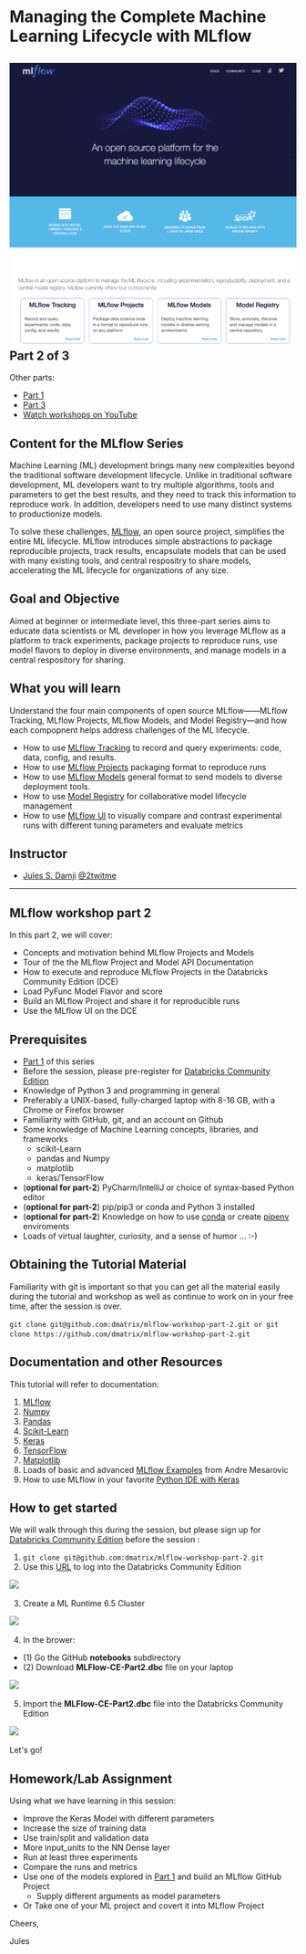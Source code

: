  Managing the Complete Machine Learning Lifecycle with MLflow
=============================================================
![](images/mlflow-workshop.png)
Part 2 of 3
-----------
Other parts:
- [Part 1](https://github.com/dmatrix/mlflow-workshop-part-1)
- [Part 3](https://github.com/dmatrix/mlflow-workshop-part-3)
- [Watch workshops on YouTube](https://www.youtube.com/playlist?list=PLTPXxbhUt-YWjDg318nmSxRqTgZFWQ2ZC)

Content for the MLflow Series
-----------------------------
Machine Learning (ML) development brings many new complexities beyond the traditional software development lifecycle. Unlike in traditional software development, ML developers want to try multiple algorithms, tools and parameters to get the best results, and they need to track this information to reproduce work. In addition, developers need to use many distinct systems to productionize models.

To solve these challenges, [MLflow](https://mlflow.org), an open source project, simplifies the entire ML lifecycle. MLflow introduces simple abstractions to package reproducible projects, track results, 
encapsulate models that can be used with many existing tools, and central respositry to share models,
accelerating the ML lifecycle for organizations of any size.

Goal and Objective
------------------
Aimed at beginner or intermediate level, this three-part series aims to educate data scientists or ML developer in how you 
leverage MLflow as a platform to track experiments, package projects to reproduce runs, use model flavors to deploy in diverse environments, and manage models in a central respository for sharing.

What you will learn
-------------------
Understand the four main components of open source MLflow——MLflow Tracking, MLflow Projects, MLflow Models, and Model Registry—and how each compopnent helps address challenges of the ML lifecycle.
 * How to use [MLflow Tracking](https://mlflow.org/docs/latest/tracking.html) to record and query experiments: code, data, config, and results.
 * How to use [MLflow Projects](https://mlflow.org/docs/latest/projects.html) packaging format to reproduce runs
 * How to use [MLflow Models](https://mlflow.org/docs/latest/models.html) general format to send models to diverse deployment tools.
 * How to use [Model Registry](https://mlflow.org/docs/latest/model-registry.html) for collaborative model lifecycle management
 * How to use [MLflow UI](https://mlflow.org/docs/latest/tracking.html#tracking-ui) to visually compare and contrast experimental runs with different tuning parameters and evaluate metrics


Instructor
-----------

- [Jules S. Damji](https://www.linkedin.com/in/dmatrix/) [@2twitme](https://twitter.com/2twitme) 
---


MLflow workshop part 2
----------------------

In this part 2, we will cover:
 * Concepts and motivation behind MLflow Projects and Models
 * Tour of the the MLflow Project and Model API Documentation
 * How to execute and reproduce MLflow Projects in the Databricks Community Edition (DCE)
 * Load PyFunc Model Flavor and score 
 * Build an MLflow Project and share it for reproducible runs
 * Use the MLflow UI on the DCE

Prerequisites
-------------
* [Part 1](https://github.com/dmatrix/mlflow-workshop-part-1) of this series
*  Before the session, please pre-register for [Databricks Community Edition](https://databricks.com/try-databricks)
* Knowledge of Python 3 and programming in general
* Preferably a UNIX-based, fully-charged laptop with 8-16 GB, with a Chrome or Firefox browser
* Familiarity with GitHub, git, and an account on Github
* Some knowledge of Machine Learning concepts, libraries, and frameworks 
     * scikit-Learn
     * pandas and Numpy
     * matplotlib
     * keras/TensorFlow
* (**optional for part-2**) PyCharm/IntelliJ or choice of syntax-based Python editor
* (**optional for part-2**) pip/pip3 or conda and Python 3 installed
* (**optional for part-2**) Knowledge on how to use [conda](https://docs.conda.io/projects/conda/en/latest/user-guide/install/) or create [pipenv](https://pypi.org/project/pipenv/) enviroments 
* Loads of virtual laughter, curiosity, and a sense of humor ... :-)

Obtaining the Tutorial Material
--------------------------------

Familiarity with git is important so that you can get all the material easily during the tutorial and
workshop as well as continue to work on in your free time, after the session is over.

```git clone git@github.com:dmatrix/mlflow-workshop-part-2.git or git clone https://github.com/dmatrix/mlflow-workshop-part-2.git```

Documentation and other Resources
---------------------------------

This tutorial will refer to documentation: 

1. [MLflow](https://mlflow.org/docs/latest/index.html)
3. [Numpy](https://numpy.org/devdocs/user/quickstart.html)
4. [Pandas](https://pandas.pydata.org/pandas-docs/stable/reference/index.html)
5. [Scikit-Learn](https://scikit-learn.org/stable/index.html)
6. [Keras](https://keras.io/optimizers/)
7. [TensorFlow](https://tensorflow.org)
8. [Matplotlib](https://matplotlib.org/3.2.0/tutorials/introductory/pyplot.html)
9. Loads of basic and advanced [MLflow Examples](https://github.com/amesar/mlflow-examples) from Andre Mesarovic
10. How to use MLflow in your favorite [Python IDE with Keras](https://databricks.com/blog/2018/08/23/how-to-use-mlflow-to-experiment-a-keras-network-model-binary-classification-for-movie-reviews.html)

How to get started
------------------
We will walk through this during the session, but please sign up for [Databricks Community Edition](https://databricks.com/try-databricks) before the session :

1. ``` git clone git@github.com:dmatrix/mlflow-workshop-part-2.git ```
2. Use this [URL](https://community.cloud.databricks.com/login.html) to log into the Databricks Community Edition

![](images/databricks_ce_loging.png)

3. Create a ML Runtime 6.5 Cluster

![](images/databricks_ce_create_mlr.png)

4. In the brower: 
  * (1) Go the GitHub **notebooks** subdirectory
  * (2) Download **MLFlow-CE-Part2.dbc** file on your laptop

![](images/databricks_ce_download_notebooks.png)

5. Import the **MLFlow-CE-Part2.dbc** file into the Databricks Community Edition

![](images/databricks_ce_import_notebooks.png)

Let's go!


Homework/Lab Assignment
-----------------------

Using what we have learning in this session:
 * Improve the Keras Model with different parameters
  * Increase the size of training data
  * Use train/split and validation data
  * More input_units to the NN Dense layer
  * Run at least three experiments
  * Compare the runs and metrics
 * Use one of the models explored in [Part 1](https://github.com/dmatrix/mlflow-workshop-part-1) and build an MLflow GitHub Project
    * Supply different arguments as model parameters
 * Or Take one of your ML project and covert it into MLflow Project
     
Cheers,

Jules
